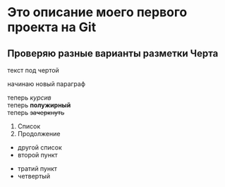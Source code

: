 # Это описание моего первого проекта на Git  
Проверяю разные варианты разметки
Черта
---
текст под чертой

начинаю новый параграф

теперь *курсив*  
теперь **полужирный**  
теперь ~~зачеркнуть~~

1. Список  
2. Продолжение

* другой список  
* второй пункт  
- тратий пункт  
- четвертый